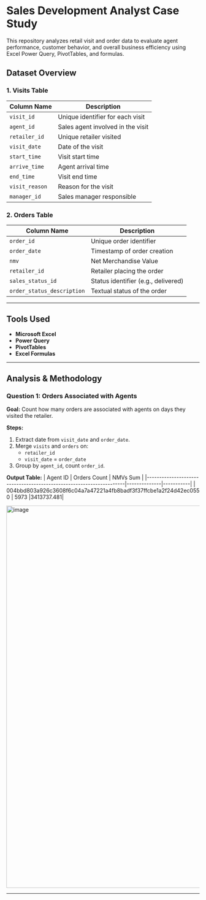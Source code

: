 # Sales Development Analyst Case Study

This repository analyzes retail visit and order data to evaluate agent performance, customer behavior, and overall business efficiency using Excel Power Query, PivotTables, and formulas.

## Dataset Overview

### 1. **Visits Table**
| Column Name        | Description                               |
|--------------------|-------------------------------------------|
| `visit_id`         | Unique identifier for each visit          |
| `agent_id`         | Sales agent involved in the visit         |
| `retailer_id`      | Unique retailer visited                   |
| `visit_date`       | Date of the visit                         |
| `start_time`       | Visit start time                          |
| `arrive_time`      | Agent arrival time                        |
| `end_time`         | Visit end time                            |
| `visit_reason`     | Reason for the visit                      |
| `manager_id`       | Sales manager responsible                 |

### 2. **Orders Table**
| Column Name              | Description                            |
|--------------------------|----------------------------------------|
| `order_id`               | Unique order identifier                |
| `order_date`             | Timestamp of order creation            |
| `nmv`                    | Net Merchandise Value                  |
| `retailer_id`            | Retailer placing the order             |
| `sales_status_id`        | Status identifier (e.g., delivered)    |
| `order_status_description` | Textual status of the order         |

---

##  Tools Used
- **Microsoft Excel**
- **Power Query**
- **PivotTables**
- **Excel Formulas**

---

## Analysis & Methodology

### **Question 1: Orders Associated with Agents**
**Goal:** Count how many orders are associated with agents on days they visited the retailer.

**Steps:**
1. Extract date from `visit_date` and `order_date`.
2. Merge `visits` and `orders` on:
   - `retailer_id`
   - `visit_date` = `order_date`
3. Group by `agent_id`, count `order_id`.

**Output Table:**
| Agent ID                                                            | Orders Count | NMVs  Sum |
|---------------------------------------------------------------------|--------------|-----------|
| 004bbd803a926c3608f6c04a7a47221a4fb8badf3f37ffcbe1a2f24d42ec0550    | 5973         |3413737.481|

<img width="997" alt="image" src="https://github.com/user-attachments/assets/92d847ab-b5a0-4d05-9ae7-6f898434c402" />

---

